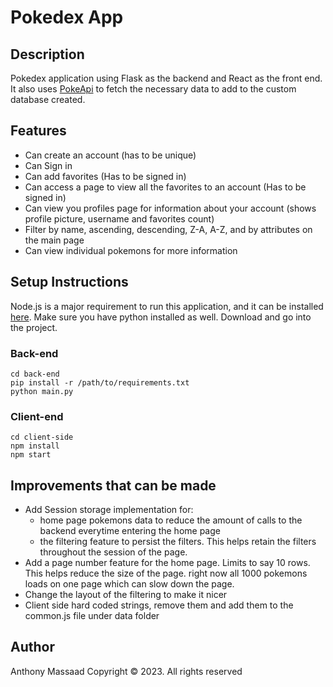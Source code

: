 # Pokedex App

## Description

Pokedex application using Flask as the backend and React as the front end. It also uses [PokeApi](https://pokeapi.co/docs/v2) to fetch the necessary data to add to the custom database created. 

## Features
- Can create an account (has to be unique)
- Can Sign in
- Can add favorites (Has to be signed in)
- Can access a page to view all the favorites to an account (Has to be signed in)
- Can view you profiles page for information about your account (shows profile picture, username and favorites count)
- Filter by name, ascending, descending, Z-A, A-Z, and by attributes on the main page
- Can view individual pokemons for more information

## Setup Instructions 
Node.js is a major requirement to run this application, and it can be installed [here](https://nodejs.org/en/download/). Make sure you have python installed as well. Download and go into the project. 

### Back-end
```
cd back-end
pip install -r /path/to/requirements.txt
python main.py
```

### Client-end
```
cd client-side
npm install
npm start
```

## Improvements that can be made
- Add Session storage implementation for:
  - home page pokemons data to reduce the amount of calls to the backend everytime entering the home page
  - the filtering feature to persist the filters. This helps retain the filters throughout the session of the page.
- Add a page number feature for the home page. Limits to say 10 rows. This helps reduce the size of the page. right now all 1000 pokemons loads on one page which can slow down the page.
- Change the layout of the filtering to make it nicer
- Client side hard coded strings, remove them and add them to the common.js file under data folder

## Author
Anthony Massaad
Copyright © 2023. All rights reserved
